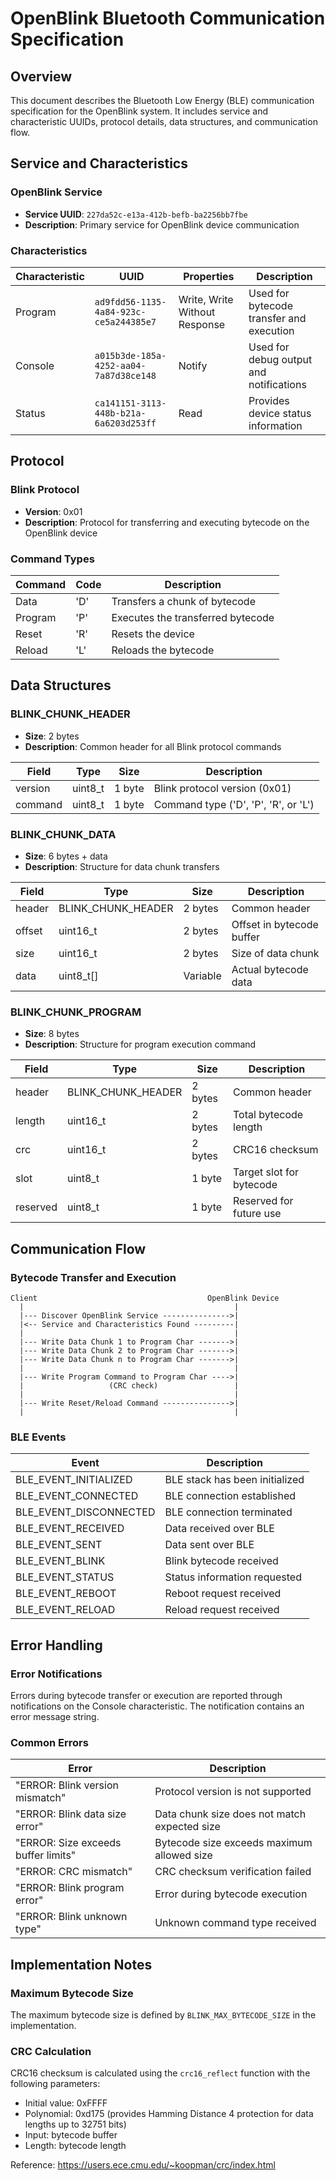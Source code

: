 # OpenBlink Bluetooth Communication Specification

## Overview

This document describes the Bluetooth Low Energy (BLE) communication specification for the OpenBlink system. It includes service and characteristic UUIDs, protocol details, data structures, and communication flow.

## Service and Characteristics

### OpenBlink Service

- **Service UUID**: `227da52c-e13a-412b-befb-ba2256bb7fbe`
- **Description**: Primary service for OpenBlink device communication

### Characteristics

| Characteristic | UUID                                   | Properties                    | Description                              |
| -------------- | -------------------------------------- | ----------------------------- | ---------------------------------------- |
| Program        | `ad9fdd56-1135-4a84-923c-ce5a244385e7` | Write, Write Without Response | Used for bytecode transfer and execution |
| Console        | `a015b3de-185a-4252-aa04-7a87d38ce148` | Notify                        | Used for debug output and notifications  |
| Status         | `ca141151-3113-448b-b21a-6a6203d253ff` | Read                          | Provides device status information       |

## Protocol

### Blink Protocol

- **Version**: 0x01
- **Description**: Protocol for transferring and executing bytecode on the OpenBlink device

### Command Types

| Command | Code | Description                       |
| ------- | ---- | --------------------------------- |
| Data    | 'D'  | Transfers a chunk of bytecode     |
| Program | 'P'  | Executes the transferred bytecode |
| Reset   | 'R'  | Resets the device                 |
| Reload  | 'L'  | Reloads the bytecode              |

## Data Structures

### BLINK_CHUNK_HEADER

- **Size**: 2 bytes
- **Description**: Common header for all Blink protocol commands

| Field   | Type    | Size   | Description                          |
| ------- | ------- | ------ | ------------------------------------ |
| version | uint8_t | 1 byte | Blink protocol version (0x01)        |
| command | uint8_t | 1 byte | Command type ('D', 'P', 'R', or 'L') |

### BLINK_CHUNK_DATA

- **Size**: 6 bytes + data
- **Description**: Structure for data chunk transfers

| Field  | Type               | Size     | Description               |
| ------ | ------------------ | -------- | ------------------------- |
| header | BLINK_CHUNK_HEADER | 2 bytes  | Common header             |
| offset | uint16_t           | 2 bytes  | Offset in bytecode buffer |
| size   | uint16_t           | 2 bytes  | Size of data chunk        |
| data   | uint8_t[]          | Variable | Actual bytecode data      |

### BLINK_CHUNK_PROGRAM

- **Size**: 8 bytes
- **Description**: Structure for program execution command

| Field    | Type               | Size    | Description              |
| -------- | ------------------ | ------- | ------------------------ |
| header   | BLINK_CHUNK_HEADER | 2 bytes | Common header            |
| length   | uint16_t           | 2 bytes | Total bytecode length    |
| crc      | uint16_t           | 2 bytes | CRC16 checksum           |
| slot     | uint8_t            | 1 byte  | Target slot for bytecode |
| reserved | uint8_t            | 1 byte  | Reserved for future use  |

## Communication Flow

### Bytecode Transfer and Execution

```
Client                                      OpenBlink Device
  |                                               |
  |--- Discover OpenBlink Service --------------->|
  |<-- Service and Characteristics Found ---------|
  |                                               |
  |--- Write Data Chunk 1 to Program Char ------->|
  |--- Write Data Chunk 2 to Program Char ------->|
  |--- Write Data Chunk n to Program Char ------->|
  |                                               |
  |--- Write Program Command to Program Char ---->|
  |                   (CRC check)                 |
  |                                               |
  |--- Write Reset/Reload Command --------------->|
  |                                               |
```

### BLE Events

| Event                  | Description                    |
| ---------------------- | ------------------------------ |
| BLE_EVENT_INITIALIZED  | BLE stack has been initialized |
| BLE_EVENT_CONNECTED    | BLE connection established     |
| BLE_EVENT_DISCONNECTED | BLE connection terminated      |
| BLE_EVENT_RECEIVED     | Data received over BLE         |
| BLE_EVENT_SENT         | Data sent over BLE             |
| BLE_EVENT_BLINK        | Blink bytecode received        |
| BLE_EVENT_STATUS       | Status information requested   |
| BLE_EVENT_REBOOT       | Reboot request received        |
| BLE_EVENT_RELOAD       | Reload request received        |

## Error Handling

### Error Notifications

Errors during bytecode transfer or execution are reported through notifications on the Console characteristic. The notification contains an error message string.

### Common Errors

| Error                               | Description                                  |
| ----------------------------------- | -------------------------------------------- |
| "ERROR: Blink version mismatch"     | Protocol version is not supported            |
| "ERROR: Blink data size error"      | Data chunk size does not match expected size |
| "ERROR: Size exceeds buffer limits" | Bytecode size exceeds maximum allowed size   |
| "ERROR: CRC mismatch"               | CRC checksum verification failed             |
| "ERROR: Blink program error"        | Error during bytecode execution              |
| "ERROR: Blink unknown type"         | Unknown command type received                |

## Implementation Notes

### Maximum Bytecode Size

The maximum bytecode size is defined by `BLINK_MAX_BYTECODE_SIZE` in the implementation.

### CRC Calculation

CRC16 checksum is calculated using the `crc16_reflect` function with the following parameters:

- Initial value: 0xFFFF
- Polynomial: 0xd175 (provides Hamming Distance 4 protection for data lengths up to 32751 bits)
- Input: bytecode buffer
- Length: bytecode length

Reference: https://users.ece.cmu.edu/~koopman/crc/index.html
